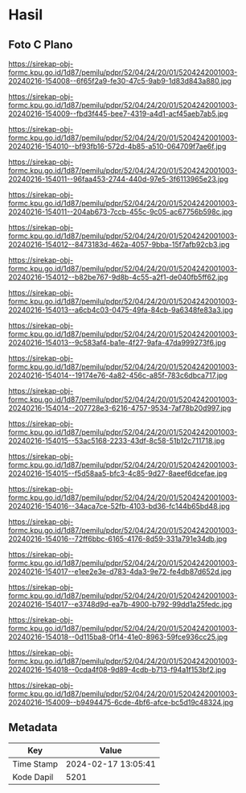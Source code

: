 # Hasil

## Foto C Plano

https://sirekap-obj-formc.kpu.go.id/1d87/pemilu/pdpr/52/04/24/20/01/5204242001003-20240216-154008--6f65f2a9-fe30-47c5-9ab9-1d83d843a880.jpg

https://sirekap-obj-formc.kpu.go.id/1d87/pemilu/pdpr/52/04/24/20/01/5204242001003-20240216-154009--fbd3f445-bee7-4319-a4d1-acf45aeb7ab5.jpg

https://sirekap-obj-formc.kpu.go.id/1d87/pemilu/pdpr/52/04/24/20/01/5204242001003-20240216-154010--bf93fb16-572d-4b85-a510-064709f7ae6f.jpg

https://sirekap-obj-formc.kpu.go.id/1d87/pemilu/pdpr/52/04/24/20/01/5204242001003-20240216-154011--96faa453-2744-440d-97e5-3f6113965e23.jpg

https://sirekap-obj-formc.kpu.go.id/1d87/pemilu/pdpr/52/04/24/20/01/5204242001003-20240216-154011--204ab673-7ccb-455c-9c05-ac67756b598c.jpg

https://sirekap-obj-formc.kpu.go.id/1d87/pemilu/pdpr/52/04/24/20/01/5204242001003-20240216-154012--8473183d-462a-4057-9bba-15f7afb92cb3.jpg

https://sirekap-obj-formc.kpu.go.id/1d87/pemilu/pdpr/52/04/24/20/01/5204242001003-20240216-154012--b82be767-9d8b-4c55-a2f1-de040fb5ff62.jpg

https://sirekap-obj-formc.kpu.go.id/1d87/pemilu/pdpr/52/04/24/20/01/5204242001003-20240216-154013--a6cb4c03-0475-49fa-84cb-9a6348fe83a3.jpg

https://sirekap-obj-formc.kpu.go.id/1d87/pemilu/pdpr/52/04/24/20/01/5204242001003-20240216-154013--9c583af4-ba1e-4f27-9afa-47da999273f6.jpg

https://sirekap-obj-formc.kpu.go.id/1d87/pemilu/pdpr/52/04/24/20/01/5204242001003-20240216-154014--19174e76-4a82-456c-a85f-783c6dbca717.jpg

https://sirekap-obj-formc.kpu.go.id/1d87/pemilu/pdpr/52/04/24/20/01/5204242001003-20240216-154014--207728e3-6216-4757-9534-7af78b20d997.jpg

https://sirekap-obj-formc.kpu.go.id/1d87/pemilu/pdpr/52/04/24/20/01/5204242001003-20240216-154015--53ac5168-2233-43df-8c58-51b12c711718.jpg

https://sirekap-obj-formc.kpu.go.id/1d87/pemilu/pdpr/52/04/24/20/01/5204242001003-20240216-154015--f5d58aa5-bfc3-4c85-9d27-8aeef6dcefae.jpg

https://sirekap-obj-formc.kpu.go.id/1d87/pemilu/pdpr/52/04/24/20/01/5204242001003-20240216-154016--34aca7ce-52fb-4103-bd36-fc144b65bd48.jpg

https://sirekap-obj-formc.kpu.go.id/1d87/pemilu/pdpr/52/04/24/20/01/5204242001003-20240216-154016--72ff6bbc-6165-4176-8d59-331a791e34db.jpg

https://sirekap-obj-formc.kpu.go.id/1d87/pemilu/pdpr/52/04/24/20/01/5204242001003-20240216-154017--e1ee2e3e-d783-4da3-9e72-fe4db87d652d.jpg

https://sirekap-obj-formc.kpu.go.id/1d87/pemilu/pdpr/52/04/24/20/01/5204242001003-20240216-154017--e3748d9d-ea7b-4900-b792-99dd1a25fedc.jpg

https://sirekap-obj-formc.kpu.go.id/1d87/pemilu/pdpr/52/04/24/20/01/5204242001003-20240216-154018--0d115ba8-0f14-41e0-8963-59fce936cc25.jpg

https://sirekap-obj-formc.kpu.go.id/1d87/pemilu/pdpr/52/04/24/20/01/5204242001003-20240216-154018--0cda4f08-9d89-4cdb-b713-f94a1f153bf2.jpg

https://sirekap-obj-formc.kpu.go.id/1d87/pemilu/pdpr/52/04/24/20/01/5204242001003-20240216-154009--b9494475-6cde-4bf6-afce-bc5d19c48324.jpg


## Metadata

| Key        | Value               |
| ---------- | ------------------- |
| Time Stamp | 2024-02-17 13:05:41 |
| Kode Dapil | 5201                |



